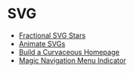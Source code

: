 # SVG

- [Fractional SVG Stars](https://samuelkraft.com/blog/fractional-svg-stars-css)
- [Animate SVGs](https://www.youtube.com/watch?v=Ca3ZkTV4RdM)
- [Build a Curvaceous Homepage](https://www.youtube.com/watch?v=lPJVi797Uy0)
- [Magic Navigation Menu Indicator](https://www.youtube.com/watch?v=ArTVfdHOB-M)